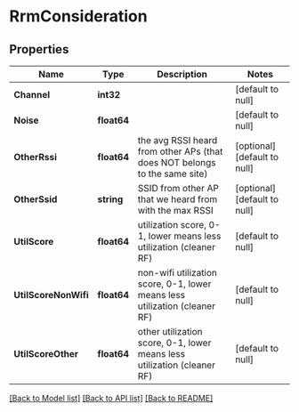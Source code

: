 # RrmConsideration

## Properties
Name | Type | Description | Notes
------------ | ------------- | ------------- | -------------
**Channel** | **int32** |  | [default to null]
**Noise** | **float64** |  | [default to null]
**OtherRssi** | **float64** | the avg RSSI heard from other APs (that does NOT belongs to the same site) | [optional] [default to null]
**OtherSsid** | **string** | SSID from other AP that we heard from with the max RSSI | [optional] [default to null]
**UtilScore** | **float64** | utilization score, 0-1, lower means less utilization (cleaner RF) | [default to null]
**UtilScoreNonWifi** | **float64** | non-wifi utilization score, 0-1, lower means less utilization (cleaner RF) | [default to null]
**UtilScoreOther** | **float64** | other utilization score, 0-1, lower means less utilization (cleaner RF) | [default to null]

[[Back to Model list]](../README.md#documentation-for-models) [[Back to API list]](../README.md#documentation-for-api-endpoints) [[Back to README]](../README.md)

